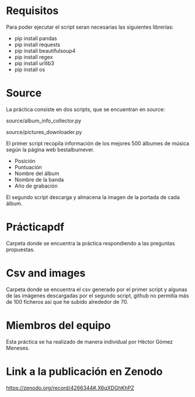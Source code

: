 # Requisitos

Para poder ejecutar el script seran necesarias las siguientes librerías:
- pip install pandas
- pip install requests
- pip install beautifulsoup4
- pip install regex
- pip install urllib3
- pip install os

# Source

La práctica consiste en dos scripts, que se encuentran en source:

source/album_info_collector.py

source/pictures_downloader.py

El primer script recopila información de los mejores 500 álbumes de música según la página web bestalbumever.
- Posición
- Puntuación
- Nombre del álbum
- Nombre de la banda
- Año de grabación

El segundo script descarga y almacena la imagen de la portada de cada álbum.

# Prácticapdf

Carpeta donde se encuentra la práctica respondiendo a las preguntas propuestas.

# Csv and images

Carpeta donde se encuentra el csv generado por el primer script y algunas de las imágenes descargadas por el segundo script, github no permitía más de 100 ficheros así que he subido alrededor de 70.

# Miembros del equipo

Esta práctica se ha realizado de manera individual por Hèctor Gómez Meneses.



# Link a la publicación en Zenodo

https://zenodo.org/record/4266344#.X6qXDGhKhPZ
